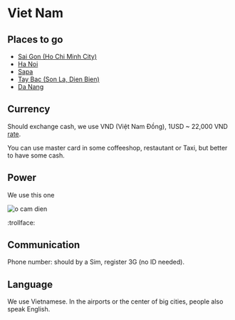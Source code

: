 # Viet Nam

## Places to go

- [Sai Gon (Ho Chi Minh City)](https://github.com/giangnguyennet/SaigonTraveler)
- [Ha Noi](#)
- [Sapa](#)
- [Tay Bac (Son La, Dien Bien)](#)
- [Da Nang](#)

## Currency

Should exchange cash, we use VND (Việt Nam Đồng), 1USD ~ 22,000 VND
[rate](https://www.google.com.sg/search?q=1+USD+in+VND&oq=1+USD+in+VND&aqs=chrome..69i57j69i60l5.3959j0j1&sourceid=chrome&es_sm=91&ie=UTF-8).

You can use master card in some coffeeshop, restautant or Taxi, but better to
have some cash.

## Power

We use this one

![o cam dien](http://chemeng.hust.edu.vn/rcche2015/images/demo/o-cam-dien.jpg)

:trollface:

## Communication

Phone number: should by a Sim, register 3G (no ID needed).

## Language

We use Vietnamese. In the airports or the center of big cities, people also speak
English.

